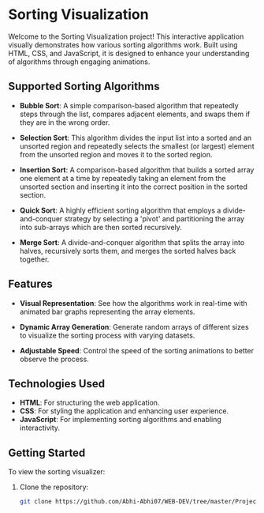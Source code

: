 # Sorting Visualization

Welcome to the Sorting Visualization project! This interactive application visually demonstrates how various sorting algorithms work. Built using HTML, CSS, and JavaScript, it is designed to enhance your understanding of algorithms through engaging animations.

## Supported Sorting Algorithms

- **Bubble Sort**: A simple comparison-based algorithm that repeatedly steps through the list, compares adjacent elements, and swaps them if they are in the wrong order.
  
- **Selection Sort**: This algorithm divides the input list into a sorted and an unsorted region and repeatedly selects the smallest (or largest) element from the unsorted region and moves it to the sorted region.
  
- **Insertion Sort**: A comparison-based algorithm that builds a sorted array one element at a time by repeatedly taking an element from the unsorted section and inserting it into the correct position in the sorted section.
  
- **Quick Sort**: A highly efficient sorting algorithm that employs a divide-and-conquer strategy by selecting a 'pivot' and partitioning the array into sub-arrays which are then sorted recursively.
  
- **Merge Sort**: A divide-and-conquer algorithm that splits the array into halves, recursively sorts them, and merges the sorted halves back together.

## Features

- **Visual Representation**: See how the algorithms work in real-time with animated bar graphs representing the array elements.
  
- **Dynamic Array Generation**: Generate random arrays of different sizes to visualize the sorting process with varying datasets.
  
- **Adjustable Speed**: Control the speed of the sorting animations to better observe the process.

## Technologies Used

- **HTML**: For structuring the web application.
- **CSS**: For styling the application and enhancing user experience.
- **JavaScript**: For implementing sorting algorithms and enabling interactivity.

## Getting Started

To view the sorting visualizer:

1. Clone the repository: 
   ```bash
   git clone https://github.com/Abhi-Abhi07/WEB-DEV/tree/master/Project_sorting_visualizer
   
